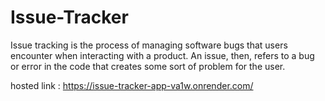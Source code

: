 # Issue-Tracker

Issue tracking is the process of managing software bugs that users encounter when interacting with a product. An issue, then, refers to a bug or error in the code that creates some sort of problem for the user.


hosted link : https://issue-tracker-app-va1w.onrender.com/
